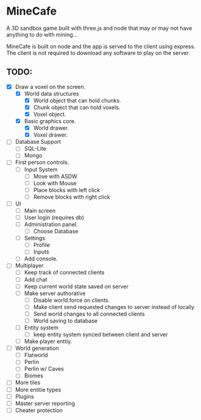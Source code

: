 # MineCafe
A 3D sandbox game built with three.js and node that may or may not have anything to do with mining...

MineCafe is built on node and the app is served to the client using express. The client is not required to download any software to play on the server.

## TODO:
- [x] Draw a voxel on the screen.
  - [x] World data structures
    - [x] World object that can hold chunks.
    - [x] Chunk object that can hold voxels.
    - [x] Voxel object.
  - [x] Basic graphics core.
    - [x] World drawer.
    - [x] Voxel drawer.
- [ ] Database Support
  - [ ] SQL-Lite
  - [ ] Mongo
- [ ] First person controls.
  - [ ] Input System
    - [ ] Move with ASDW
    - [ ] Look with Mouse
    - [ ] Place blocks with left click
    - [ ] Remove blocks with right click
- [ ] UI
  - [ ] Main screen
  - [ ] User login (requires db)
  - [ ] Administration panel.
    - [ ] Choose Database
  - [ ] Settings
    - [ ] Profile
    - [ ] Inputs
  - [ ] Add console.
- [ ] Multiplayer
  - [ ] Keep track of connected clients
  - [ ] Add chat
  - [ ] Keep current world state saved on server
  - [ ] Make server authorative
    - [ ] Disable world.force on clients.
    - [ ] Make client send requested changes to server instead of locally
    - [ ] Send world changes to all connected clients
    - [ ] World saving to database
  - [ ] Entity system
    - [ ] keep entity system synced between client and server 
  - [ ] Make player enttiy.
- [ ] World generation
  - [ ] Flatworld
  - [ ] Perlin
  - [ ] Perlin w/ Caves
  - [ ] Biomes
- [ ] More tiles
- [ ] More entitie types
- [ ] Plugins
- [ ] Master server reporting
- [ ] Cheater protection
